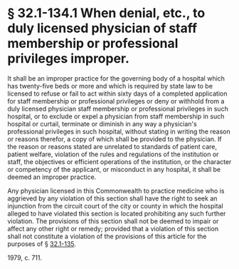 # § 32.1-134.1 When denial, etc., to duly licensed physician of staff membership or professional privileges improper.

<p>It shall be an improper practice for the governing body of a hospital which has twenty-five beds or more and which is required by state law to be licensed to refuse or fail to act within sixty days of a completed application for staff membership or professional privileges or deny or withhold from a duly licensed physician staff membership or professional privileges in such hospital, or to exclude or expel a physician from staff membership in such hospital or curtail, terminate or diminish in any way a physician's professional privileges in such hospital, without stating in writing the reason or reasons therefor, a copy of which shall be provided to the physician. If the reason or reasons stated are unrelated to standards of patient care, patient welfare, violation of the rules and regulations of the institution or staff, the objectives or efficient operations of the institution, or the character or competency of the applicant, or misconduct in any hospital, it shall be deemed an improper practice.</p><p>Any physician licensed in this Commonwealth to practice medicine who is aggrieved by any violation of this section shall have the right to seek an injunction from the circuit court of the city or county in which the hospital alleged to have violated this section is located prohibiting any such further violation. The provisions of this section shall not be deemed to impair or affect any other right or remedy; provided that a violation of this section shall not constitute a violation of the provisions of this article for the purposes of § <a href='http://law.lis.virginia.gov/vacode/32.1-135/'>32.1-135</a>.</p><p>1979, c. 711.</p>
